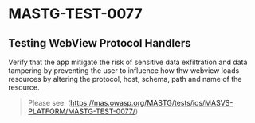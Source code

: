 #  MASTG-TEST-0077

## Testing WebView Protocol Handlers

Verify that the app mitigate the risk of sensitive data exfiltration and data tampering by preventing the user to influence how thw webview loads resources by altering the protocol, host, schema, path and name of the resource.

> Please see: (https://mas.owasp.org/MASTG/tests/ios/MASVS-PLATFORM/MASTG-TEST-0077/)